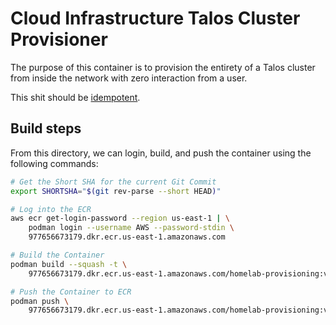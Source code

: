 # Cloud Infrastructure Talos Cluster Provisioner

The purpose of this container is to provision the entirety of a Talos cluster from inside the network with zero interaction from a user.

This shit should be [idempotent](https://www.google.com/search?q=idempotent).

## Build steps

From this directory, we can login, build, and push the container using the following commands:

```bash
# Get the Short SHA for the current Git Commit
export SHORTSHA="$(git rev-parse --short HEAD)"

# Log into the ECR
aws ecr get-login-password --region us-east-1 | \
    podman login --username AWS --password-stdin \
    977656673179.dkr.ecr.us-east-1.amazonaws.com

# Build the Container
podman build --squash -t \
    977656673179.dkr.ecr.us-east-1.amazonaws.com/homelab-provisioning:v0.0.1-${SHORTSHA:-latest} .

# Push the Container to ECR
podman push \
    977656673179.dkr.ecr.us-east-1.amazonaws.com/homelab-provisioning:v0.0.1-${SHORTSHA:-latest}
```
